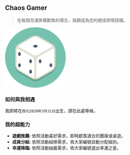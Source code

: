 ## Chaos Gamer

> 在每個充滿笑聲歡聚的場合，我願成為您的絕佳控場搭檔。

![chaos-gamer](image/chaos-gamer-200px.png)

### 如何與我相遇

我即將在`西元2020年3月31日`出生，請在此處等候。

### 我的超能力

* **遊戲推薦:** 依照活動喜好需求，即時獻策適合的團康或桌遊。
* **成員分組:** 依照活動組隊需求，依大家編號自動分配組別。
* **幸運降臨:** 依照活動抽籤需求，依大家編號選出幸運之星。
<br/><br/>
